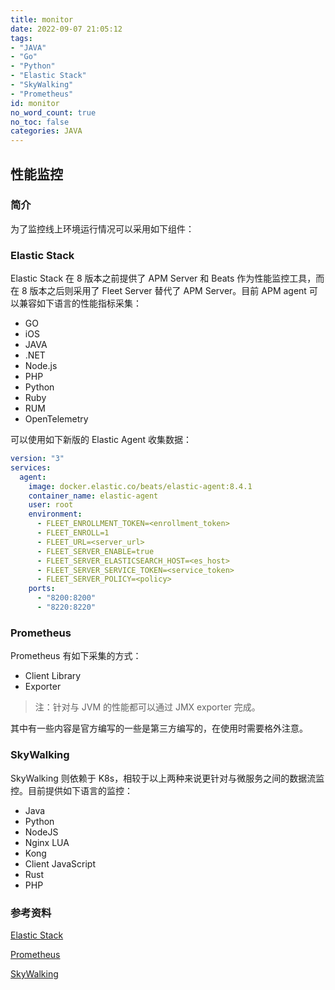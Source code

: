 ```yaml
---
title: monitor
date: 2022-09-07 21:05:12
tags:
- "JAVA"
- "Go"
- "Python"
- "Elastic Stack"
- "SkyWalking"
- "Prometheus"
id: monitor
no_word_count: true
no_toc: false
categories: JAVA
---
```


## 性能监控

### 简介

为了监控线上环境运行情况可以采用如下组件：

### Elastic Stack

Elastic Stack 在 8 版本之前提供了 APM Server 和 Beats 作为性能监控工具，而在 8 版本之后则采用了 Fleet Server 替代了 APM Server。目前 APM agent 可以兼容如下语言的性能指标采集：

- GO
- iOS
- JAVA
- .NET
- Node.js
- PHP
- Python
- Ruby
- RUM
- OpenTelemetry

可以使用如下新版的 Elastic Agent 收集数据：

```yaml
version: "3"
services:
  agent:
    image: docker.elastic.co/beats/elastic-agent:8.4.1
    container_name: elastic-agent
    user: root
    environment:
      - FLEET_ENROLLMENT_TOKEN=<enrollment_token>
      - FLEET_ENROLL=1
      - FLEET_URL=<server_url>
      - FLEET_SERVER_ENABLE=true
      - FLEET_SERVER_ELASTICSEARCH_HOST=<es_host>
      - FLEET_SERVER_SERVICE_TOKEN=<service_token>
      - FLEET_SERVER_POLICY=<policy>
    ports:
      - "8200:8200"
      - "8220:8220"
```

### Prometheus

Prometheus 有如下采集的方式：

- Client Library
- Exporter 

> 注：针对与 JVM 的性能都可以通过 JMX exporter 完成。

其中有一些内容是官方编写的一些是第三方编写的，在使用时需要格外注意。

### SkyWalking

SkyWalking 则依赖于 K8s，相较于以上两种来说更针对与微服务之间的数据流监控。目前提供如下语言的监控：

- Java
- Python
- NodeJS
- Nginx LUA
- Kong
- Client JavaScript
- Rust
- PHP

### 参考资料

[Elastic Stack](https://www.elastic.co/guide/en/apm/guide/current/apm-quick-start.html)

[Prometheus](https://prometheus.io/docs/instrumenting)

[SkyWalking](https://skywalking.apache.org/docs/)
